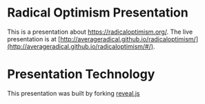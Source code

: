 # Radical Optimism Presentation

This is a presentation about https://radicaloptimism.org/. The live presentation is at [http://averageradical.github.io/radicaloptimism/](http://averageradical.github.io/radicaloptimism/#/).

# Presentation Technology

This presentation was built by forking [reveal.js](https://github.com/hakimel/reveal.js)

